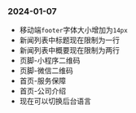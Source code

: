 ### 2024-01-07
* 移动端`footer`字体大小增加为`14px`
* 新闻列表中标题现在限制为一行
* 新闻列表中概要现在限制为两行
* 页脚-小程序二维码
* 页脚-微信二维码
* 首页-服务保障
* 首页-公司介绍
* 现在可以切换后台语言

